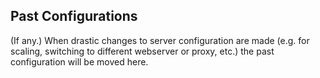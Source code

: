 ## Past Configurations

(If any.) When drastic changes to server configuration are made (e.g. for scaling, switching to different webserver or proxy, etc.) the past configuration will be moved here.